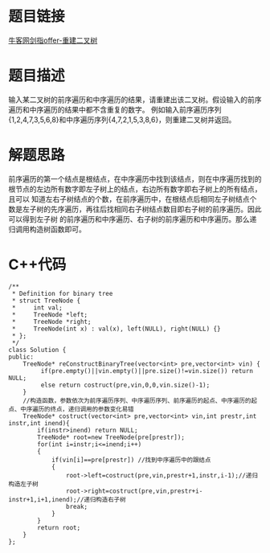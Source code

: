 # 题目链接
[牛客网剑指offer-重建二叉树](https://www.nowcoder.com/practice/8a19cbe657394eeaac2f6ea9b0f6fcf6?tpId=13&tqId=11157&tPage=1&rp=1&ru=/ta/coding-interviews&qru=/ta/coding-interviews/question-ranking)
# 题目描述
输入某二叉树的前序遍历和中序遍历的结果，请重建出该二叉树。假设输入的前序遍历和中序遍历的结果中都不含重复的数字。
例如输入前序遍历序列{1,2,4,7,3,5,6,8}和中序遍历序列{4,7,2,1,5,3,8,6}，则重建二叉树并返回。
# 解题思路
前序遍历的第一个结点是根结点，在中序遍历中找到该结点，则在中序遍历找到的根节点的左边所有数字即左子树上的结点，右边所有数字即右子树上的所有结点，且可以
知道左右子树结点的个数，在前序遍历中，在根结点后相同左子树结点个数是左子树的先序遍历，再往后找相同右子树结点数目即右子树的前序遍历。因此可以得到左子树
的前序遍历和中序遍历、右子树的前序遍历和中序遍历。那么递归调用构造树函数即可。
# C++代码
```
/**
 * Definition for binary tree
 * struct TreeNode {
 *     int val;
 *     TreeNode *left;
 *     TreeNode *right;
 *     TreeNode(int x) : val(x), left(NULL), right(NULL) {}
 * };
 */
class Solution {
public:
    TreeNode* reConstructBinaryTree(vector<int> pre,vector<int> vin) {
         if(pre.empty()||vin.empty()||pre.size()!=vin.size()) return NULL;
         else return costruct(pre,vin,0,0,vin.size()-1);
    }
    //构造函数，参数依次为前序遍历序列、中序遍历序列、前序遍历的起点、中序遍历的起点、中序遍历的终点，递归调用的参数变化易错
    TreeNode* costruct(vector<int> pre,vector<int> vin,int prestr,int instr,int inend){
        if(instr>inend) return NULL;
        TreeNode* root=new TreeNode(pre[prestr]);
        for(int i=instr;i<=inend;i++)
        {
            if(vin[i]==pre[prestr]) //找到中序遍历中的跟结点
            {
                root->left=costruct(pre,vin,prestr+1,instr,i-1);//递归构造左子树
                root->right=costruct(pre,vin,prestr+i-instr+1,i+1,inend);//递归构造右子树
                break;
            }
        }
        return root;
    }
};
```
